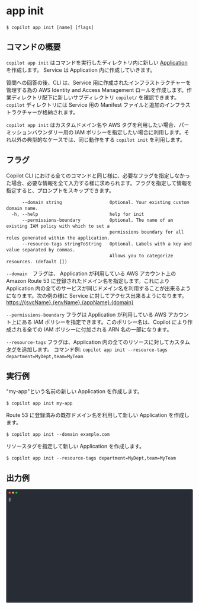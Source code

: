 # app init
```console
$ copilot app init [name] [flags]
```

## コマンドの概要
`copilot app init` はコマンドを実行したディレクトリ内に新しい [Application](../concepts/applications.ja.md) を作成します。 Service は Application 内に作成していきます。

質問への回答の後、CLI は、Service 用に作成されたインフラストラクチャーを管理する為の AWS Identity and Access Management ロールを作成します。作業ディレクトリ配下に新しいサブディレクトリ `copilot/` を確認できます。 `copilot` ディレクトリには Service 用の Manifest ファイルと追加のインフラストラクチャーが格納されます。

`copilot app init` はカスタムドメイン名や AWS タグを利用したい場合、パーミッションバウンダリー用の IAM ポリシーを指定したい場合に利用します。それ以外の典型的なケースでは、同じ動作をする `copilot init` を利用します。

## フラグ
Copilot CLI における全てのコマンドと同じ様に、必要なフラグを指定しなかった場合、必要な情報を全て入力する様に求められます。フラグを指定して情報を指定すると、プロンプトをスキップできます。
```
      --domain string                  Optional. Your existing custom domain name.
  -h, --help                           help for init
      --permissions-boundary           Optional. The name of an existing IAM policy with which to set a
                                       permissions boundary for all roles generated within the application.
      --resource-tags stringToString   Optional. Labels with a key and value separated by commas.
                                       Allows you to categorize resources. (default [])
```
`--domain`　フラグは、 Application が利用している AWS アカウント上の Amazon Route 53 に登録されたドメイン名を指定します。これにより Application 内の全てのサービスが同じドメイン名を利用することが出来るようになります。次の例の様に Service に対してアクセス出来るようになります。[https://{svcName}.{envName}.{appName}.{domain}](https://{svcName}.{envName}.{appName}.{domain})

`--permissions-boundary` フラグは Application が利用している AWS アカウント上にある IAM ポリシーを指定できます。このポリシー名は、Copilot により作成される全ての IAM ポリシーに付加される ARN 名の一部になります。

`--resource-tags` フラグは、Application 内の全てのリソースに対してカスタム[タグ](https://docs.aws.amazon.com/general/latest/gr/aws_tagging.html)を追加します。
コマンド例: `copilot app init --resource-tags department=MyDept,team=MyTeam`

## 実行例
"my-app"という名前の新しい Application を作成します。
```console
$ copilot app init my-app
```
Route 53 に登録済みの既存ドメイン名を利用して新しい Application を作成します。
```console
$ copilot app init --domain example.com
```
リソースタグを指定して新しい Application を作成します。
```console
$ copilot app init --resource-tags department=MyDept,team=MyTeam
```
## 出力例

![Running copilot app init](https://raw.githubusercontent.com/kohidave/copilot-demos/master/app-init.edited.svg?sanitize=true)
